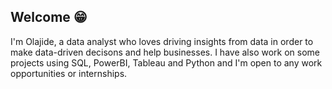 ##  Welcome 😁

I'm Olajide, a data analyst who loves driving insights from data in order to make data-driven decisons and help businesses. I have also work on some projects using SQL, PowerBI, Tableau and Python and I'm open to any work opportunities or internships.


